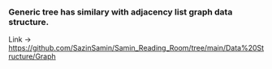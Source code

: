 ### Generic tree has similary with adjacency list graph data structure.

Link -> https://github.com/SazinSamin/Samin_Reading_Room/tree/main/Data%20Structure/Graph
